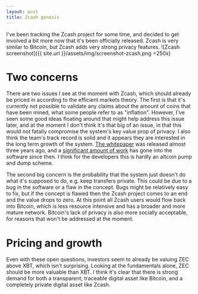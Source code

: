 ```yaml
---
layout: post
title: Zcash genesis
---
```



I've been tracking the Zcash project for some time, and decided to get involved a bit more now that it's been officially released. Zcash is very similar to Bitcoin, but Zcash adds very strong privacy features.
![Zcash screenshot]({{ site.url }}/assets/img/screenshot-zcash.png =250x)   

# Two concerns

There are two issues I see at the moment with Zcash, which should already be priced in according to the efficient markets theory. The first is that it's currently not possible to validate any claims about the amount of coins that have been mined, what some people refer to as "inflation". However, I've seen some good ideas floating around that might help address this issue later, and at the moment I don't think it's that big of an issue, in that this would not fatally compromise the system's key value prop of privacy. I also think the team's track record is solid and it appears they are interested in the long term growth of the system. [The whitepaper](http://zerocash-project.org/media/pdf/zerocash-extended-20140518.pdf) was released almost three years ago, and a [significant amount of work](https://github.com/zcash/zcash) has gone into the software since then. I think for the developers this is hardly an altcoin pump and dump scheme.

The second big concern is the probability that the system just doesn't do what it's supposed to do, e.g. keep transfers private. This could be due to a bug in the software or a flaw in the concept. Bugs might be relatively easy to fix, but if the concept is flawed then the Zcash project comes to an end and the value drops to zero. At this point all Zcash users would flow back into Bitcoin, which is less resource intensive and has a broader and more mature network. Bitcoin's lack of privacy is also more socially acceptable, for reasons that won't be addressed at the moment.

# Pricing and growth

Even with these open questions, investors seem to already be valuing ZEC above XBT, which isn't surprising. Looking at the fundamentals alone, ZEC should be more valuable than XBT. I think it's clear that there is strong demand for both a transparent, traceable digital asset like Bitcoin, and a completely private digital asset like Zcash.
